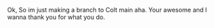 Ok, So im just making a branch to Colt main aha. Your awesome and I wanna thank you for what you do.
